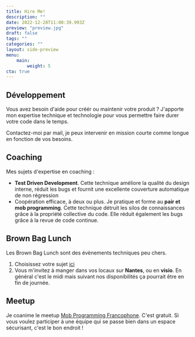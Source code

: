```yaml
---
title: Hire Me!
description: ""
date: 2022-12-28T11:00:39.993Z
preview: "preview.jpg"
draft: false
tags: ""
categories: ""
layout: side-preview
menu: 
    main:
        weight: 5
cta: true
---
```

## Développement
Vous avez besoin d'aide pour créér ou maintenir votre produit ? J'apporte mon expertise technique et technologie pour vous permettre faire durer votre code dans le temps.

Contactez-moi par mail, je peux intervenir en mission courte comme longue en fonction de vos besoins.

## Coaching
Mes sujets d'expertise en coaching :
- __Test Driven Development__. Cette technique améliore la qualité du design interne, réduit les bugs et fournit une excellente couverture automatique de non régression
- Coopération efficace, à deux ou plus. Je pratique et forme au __pair et mob programming__. Cette technique détruit les silos de connaissances grâce à la propriété collective du code. Elle réduit également les bugs grâce à la revue de code continue.


## Brown Bag Lunch
Les Brown Bag Lunch sont des évènements techniques peu chers. 
1. Choisissez votre sujet [ici](http://www.brownbaglunch.fr/baggers.html#hadrien-mens-pellen)
2. Vous m'invitez à manger dans vos locaux sur __Nantes__, ou en __visio__. En général c'est le midi mais suivant nos disponibilités ça pourrait être en fin de journée.

## Meetup
Je coanime le meetup [Mob Programming Francophone](https://www.meetup.com/fr-FR/paris-mob-programming/). C'est gratuit. Si vous voulez participer à une équipe qui se passe bien dans un espace sécurisant, c'est le bon endroit !
